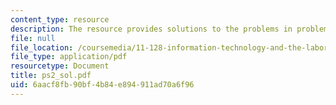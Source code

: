 ```yaml
---
content_type: resource
description: The resource provides solutions to the problems in problem set 2.
file: null
file_location: /coursemedia/11-128-information-technology-and-the-labor-market-spring-2005/6aacf8fb90bf4b84e894911ad70a6f96_ps2_sol.pdf
file_type: application/pdf
resourcetype: Document
title: ps2_sol.pdf
uid: 6aacf8fb-90bf-4b84-e894-911ad70a6f96
---
```

